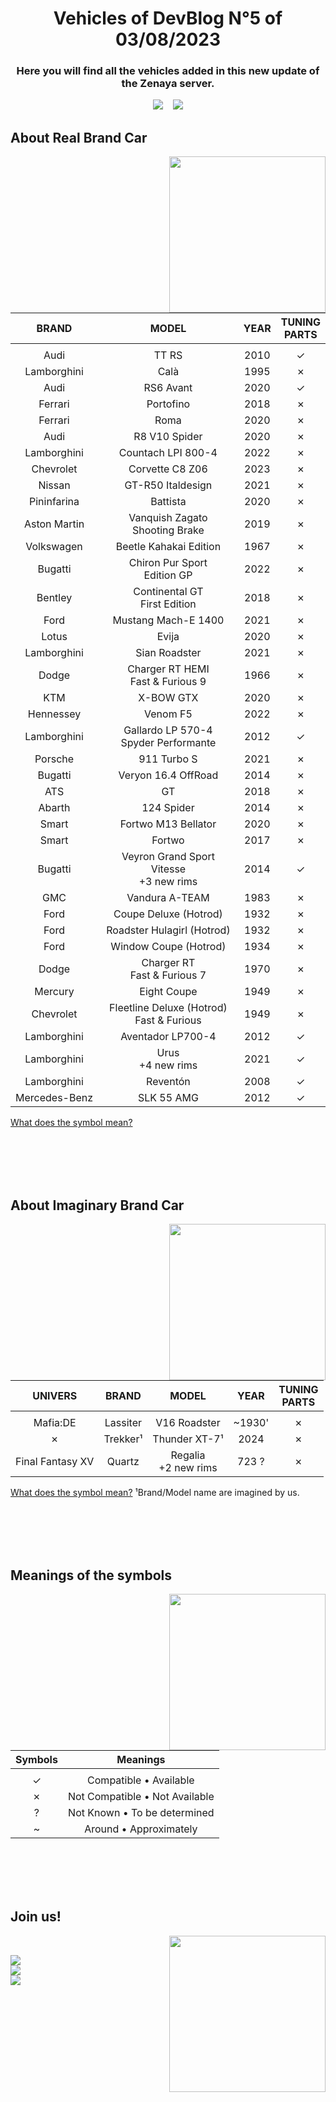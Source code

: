 <h1 align="center"><b>Vehicles of DevBlog N°5 of 03/08/2023</b></h1>
<h3 align="center"><b>Here you will find all the vehicles added in this new update of the Zenaya server.</b></h3>

<div align="center">

[<img src="https://badgen.net/badge/39/Real%20Brands/?icon=https://designeya.fr/webroot/images/github_zenaya_for_cars.svg&scale=1.5&color=2C2F33&labelColor=0c6860">](#about-real-brand-car) &nbsp;&nbsp; [<img src="https://badgen.net/badge/3/Imaginary%20Brands/?icon=https://designeya.fr/webroot/images/github_zenaya_for_cars.svg&scale=1.5&color=2C2F33&labelColor=0c6860">](#about-imaginary-brand-car)

</div>
	
## **About Real Brand Car**
<div>
<picture><img align="right" src="https://designeya.fr/webroot/images/github_zenaya_for_real.svg" width = 250px></picture>
<br>

|BRAND|MODEL|YEAR|TUNING<br>PARTS|
|:----:|:----:|:----:|:----:|
| |
|Audi|TT RS|2010|✓|
|Lamborghini|Calà|1995|✗|
|Audi|RS6 Avant|2020|✓|
|Ferrari|Portofino|2018|✗|
|Ferrari|Roma|2020|✗|
|Audi|R8 V10 Spider|2020|✗|
|Lamborghini|Countach LPI 800-4|2022|✗|
|Chevrolet|Corvette C8 Z06|2023|✗|
|Nissan|GT-R50 Italdesign|2021|✗|
|Pininfarina|Battista|2020|✗|
|Aston Martin|Vanquish Zagato<br>Shooting Brake|2019|✗|
|Volkswagen|Beetle Kahakai Edition|1967|✗|
|Bugatti|Chiron Pur Sport<br>Edition GP|2022|✗|
|Bentley|Continental GT<br>First Edition|2018|✗|
|Ford|Mustang Mach-E 1400|2021|✗|
|Lotus|Evija|2020|✗|
|Lamborghini|Sian Roadster|2021|✗|
|Dodge|Charger RT HEMI<br>Fast & Furious 9|1966|✗|
|KTM|X-BOW GTX|2020|✗|
|Hennessey|Venom F5|2022|✗|
|Lamborghini|Gallardo LP 570-4<br>Spyder Performante|2012|✓|
|Porsche|911 Turbo S|2021|✗|
|Bugatti|Veryon 16.4 OffRoad|2014|✗|
|ATS|GT|2018|✗|
|Abarth|124 Spider|2014|✗|
|Smart|Fortwo M13 Bellator|2020|✗|
|Smart|Fortwo|2017|✗|
|Bugatti|Veyron Grand Sport Vitesse<br>+3 new rims|2014|✓|
|GMC|Vandura A-TEAM|1983|✗|
|Ford|Coupe Deluxe (Hotrod)|1932|✗|
|Ford|Roadster Hulagirl (Hotrod)|1932|✗|
|Ford|Window Coupe (Hotrod)|1934|✗|
|Dodge|Charger RT<br>Fast & Furious 7|1970|✗|
|Mercury|Eight Coupe|1949|✗|
|Chevrolet|Fleetline Deluxe (Hotrod)<br>Fast & Furious|1949|✗|
|Lamborghini|Aventador LP700-4|2012|✓|
|Lamborghini|Urus<br>+4 new rims|2021|✓|
|Lamborghini|Reventón|2008|✓|
|Mercedes-Benz|SLK 55 AMG|2012|✓|

[What does the symbol mean?](#meanings-of-the-symbols)
</div>
<br><br><br><br>
	
## **About Imaginary Brand Car**
<div>
<picture><img align="right" src="https://designeya.fr/webroot/images/github_zenaya_for_imaginary.svg" width = 250px></picture>
<br>

|UNIVERS|BRAND|MODEL|YEAR|TUNING<br>PARTS|
|:----:|:----:|:----:|:----:|:----:|
| |
|Mafia:DE|Lassiter|V16 Roadster|~1930'|✗|
|✗|Trekker¹|Thunder XT-7¹|2024|✗|
|Final Fantasy XV|Quartz|Regalia<br>+2 new rims|723 ?|✗|

[What does the symbol mean?](#meanings-of-the-symbols)
¹Brand/Model name are imagined by us.
</div>
<br><br><br><br>

## **Meanings of the symbols**
<div>
<picture><img align="right" src="https://designeya.fr/webroot/images/github_zenaya_for_help.svg" width = 250px></picture>
<br>

|Symbols|Meanings|
|:----:|:----:|
| |
|✓|Compatible • Available|
|✗|Not Compatible • Not Available|
|?|Not Known • To be determined|
|~|Around • Approximately|
</div>
<br><br><br><br>

## **Join us!**
<div>
<picture><img align="right" src="https://designeya.fr/webroot/images/github_zenaya_for_join.svg" width = 250px></picture>
<br>

[<img src="https://badgen.net/badge/Discord/Join%20to%20chill%20with%20us/?icon=https://assets-global.website-files.com/6257adef93867e50d84d30e2/636e0a6ca814282eca7172c6_icon_clyde_white_RGB.svg&scale=2&color=2C2F33&labelColor=5865F2">](https://discord.gg/tc3rPYEzj7)
<br>
[<img src="https://badgen.net/badge/FiveM/Play%20on%20Zenaya/?icon=https://designeya.fr/webroot/images/github_zenaya_fivem_white.svg&scale=2&color=2C2F33&labelColor=ff6f00">](https://cfx.re/join/kakp67)
<br>
[<img src="https://badgen.net/badge/Tebex/To%20support%20Zenaya/?icon=https://designeya.fr/webroot/images/github_zenaya_for_shop.svg&scale=2&color=2C2F33&labelColor=164494">](https://zenaya.tebex.io/)
</div>
<br><br><br><br>
